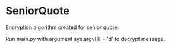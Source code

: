 # SeniorQuote
 Encryption algorithm created for senior quote.
 
 Run main.py with argument sys.argv[1] = 'd' to decrypt message.
